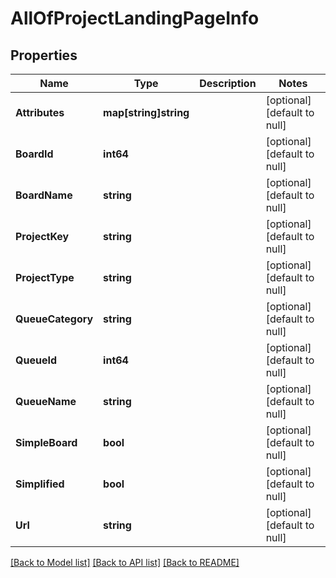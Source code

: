 # AllOfProjectLandingPageInfo

## Properties
Name | Type | Description | Notes
------------ | ------------- | ------------- | -------------
**Attributes** | **map[string]string** |  | [optional] [default to null]
**BoardId** | **int64** |  | [optional] [default to null]
**BoardName** | **string** |  | [optional] [default to null]
**ProjectKey** | **string** |  | [optional] [default to null]
**ProjectType** | **string** |  | [optional] [default to null]
**QueueCategory** | **string** |  | [optional] [default to null]
**QueueId** | **int64** |  | [optional] [default to null]
**QueueName** | **string** |  | [optional] [default to null]
**SimpleBoard** | **bool** |  | [optional] [default to null]
**Simplified** | **bool** |  | [optional] [default to null]
**Url** | **string** |  | [optional] [default to null]

[[Back to Model list]](../README.md#documentation-for-models) [[Back to API list]](../README.md#documentation-for-api-endpoints) [[Back to README]](../README.md)


